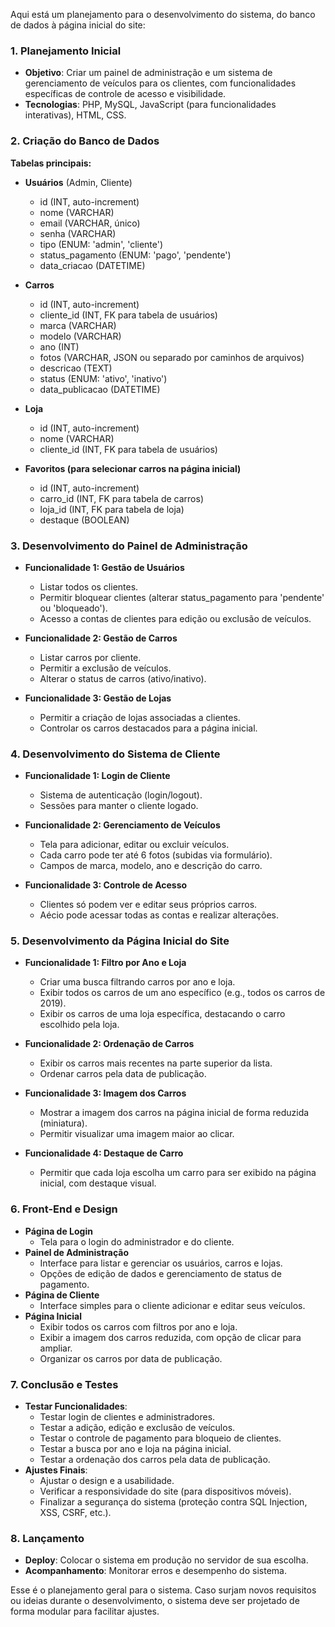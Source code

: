Aqui está um planejamento para o desenvolvimento do sistema, do banco de dados à página inicial do site:

### **1. Planejamento Inicial**

- **Objetivo**: Criar um painel de administração e um sistema de gerenciamento de veículos para os clientes, com funcionalidades específicas de controle de acesso e visibilidade.
- **Tecnologias**: PHP, MySQL, JavaScript (para funcionalidades interativas), HTML, CSS.

### **2. Criação do Banco de Dados**

**Tabelas principais:**

- **Usuários** (Admin, Cliente)
  
  - id (INT, auto-increment)
  - nome (VARCHAR)
  - email (VARCHAR, único)
  - senha (VARCHAR)
  - tipo (ENUM: 'admin', 'cliente')
  - status_pagamento (ENUM: 'pago', 'pendente')
  - data_criacao (DATETIME)

- **Carros**
  
  - id (INT, auto-increment)
  - cliente_id (INT, FK para tabela de usuários)
  - marca (VARCHAR)
  - modelo (VARCHAR)
  - ano (INT)
  - fotos (VARCHAR, JSON ou separado por caminhos de arquivos)
  - descricao (TEXT)
  - status (ENUM: 'ativo', 'inativo')
  - data_publicacao (DATETIME)

- **Loja**
  
  - id (INT, auto-increment)
  - nome (VARCHAR)
  - cliente_id (INT, FK para tabela de usuários)

- **Favoritos (para selecionar carros na página inicial)**
  
  - id (INT, auto-increment)
  - carro_id (INT, FK para tabela de carros)
  - loja_id (INT, FK para tabela de loja)
  - destaque (BOOLEAN)

### **3. Desenvolvimento do Painel de Administração**

- **Funcionalidade 1: Gestão de Usuários**
  
  - Listar todos os clientes.
  - Permitir bloquear clientes (alterar status_pagamento para 'pendente' ou 'bloqueado').
  - Acesso a contas de clientes para edição ou exclusão de veículos.

- **Funcionalidade 2: Gestão de Carros**
  
  - Listar carros por cliente.
  - Permitir a exclusão de veículos.
  - Alterar o status de carros (ativo/inativo).

- **Funcionalidade 3: Gestão de Lojas**
  
  - Permitir a criação de lojas associadas a clientes.
  - Controlar os carros destacados para a página inicial.

### **4. Desenvolvimento do Sistema de Cliente**

- **Funcionalidade 1: Login de Cliente**
  
  - Sistema de autenticação (login/logout).
  - Sessões para manter o cliente logado.

- **Funcionalidade 2: Gerenciamento de Veículos**
  
  - Tela para adicionar, editar ou excluir veículos.
  - Cada carro pode ter até 6 fotos (subidas via formulário).
  - Campos de marca, modelo, ano e descrição do carro.

- **Funcionalidade 3: Controle de Acesso**
  
  - Clientes só podem ver e editar seus próprios carros.
  - Aécio pode acessar todas as contas e realizar alterações.

### **5. Desenvolvimento da Página Inicial do Site**

- **Funcionalidade 1: Filtro por Ano e Loja**
  
  - Criar uma busca filtrando carros por ano e loja.
  - Exibir todos os carros de um ano específico (e.g., todos os carros de 2019).
  - Exibir os carros de uma loja específica, destacando o carro escolhido pela loja.

- **Funcionalidade 2: Ordenação de Carros**
  
  - Exibir os carros mais recentes na parte superior da lista.
  - Ordenar carros pela data de publicação.

- **Funcionalidade 3: Imagem dos Carros**
  
  - Mostrar a imagem dos carros na página inicial de forma reduzida (miniatura).
  - Permitir visualizar uma imagem maior ao clicar.

- **Funcionalidade 4: Destaque de Carro**
  
  - Permitir que cada loja escolha um carro para ser exibido na página inicial, com destaque visual.

### **6. Front-End e Design**

- **Página de Login**
  - Tela para o login do administrador e do cliente.
- **Painel de Administração**
  - Interface para listar e gerenciar os usuários, carros e lojas.
  - Opções de edição de dados e gerenciamento de status de pagamento.
- **Página de Cliente**
  - Interface simples para o cliente adicionar e editar seus veículos.
- **Página Inicial**
  - Exibir todos os carros com filtros por ano e loja.
  - Exibir a imagem dos carros reduzida, com opção de clicar para ampliar.
  - Organizar os carros por data de publicação.

### **7. Conclusão e Testes**

- **Testar Funcionalidades**:
  - Testar login de clientes e administradores.
  - Testar a adição, edição e exclusão de veículos.
  - Testar o controle de pagamento para bloqueio de clientes.
  - Testar a busca por ano e loja na página inicial.
  - Testar a ordenação dos carros pela data de publicação.
- **Ajustes Finais**:
  - Ajustar o design e a usabilidade.
  - Verificar a responsividade do site (para dispositivos móveis).
  - Finalizar a segurança do sistema (proteção contra SQL Injection, XSS, CSRF, etc.).

### **8. Lançamento**

- **Deploy**: Colocar o sistema em produção no servidor de sua escolha.
- **Acompanhamento**: Monitorar erros e desempenho do sistema.

Esse é o planejamento geral para o sistema. Caso surjam novos requisitos ou ideias durante o desenvolvimento, o sistema deve ser projetado de forma modular para facilitar ajustes.